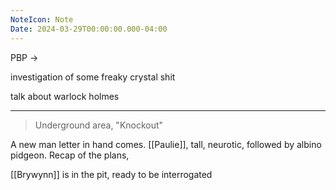 ```yaml
---
NoteIcon: Note
Date: 2024-03-29T00:00:00.000-04:00
---
```

PBP ->

investigation of some freaky crystal shit

talk about warlock holmes

---
> Underground area, "Knockout"

A new man letter in hand comes.
[[Paulie]], tall, neurotic, followed by albino pidgeon.
Recap of the plans, 

[[Brywynn]] is in the pit, ready to be interrogated 